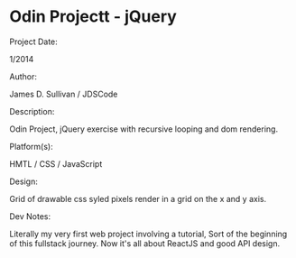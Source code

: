 # Odin Projectt - jQuery



Project Date: 

1/2014

Author: 

James D. Sullivan / JDSCode

Description: 

Odin Project, jQuery exercise with recursive looping and dom rendering.

Platform(s): 

HMTL / CSS / JavaScript

Design:

Grid of drawable css syled pixels render in a grid on the x and y axis.

Dev Notes:

Literally my very first web project involving a tutorial, Sort of the beginning of this fullstack journey.
Now it's all about ReactJS and good API design.
